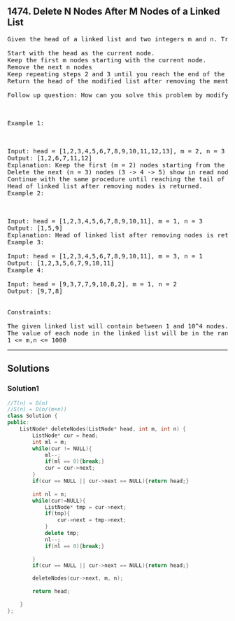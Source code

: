 ## 1474. Delete N Nodes After M Nodes of a Linked List
<pre>
Given the head of a linked list and two integers m and n. Traverse the linked list and remove some nodes in the following way:

Start with the head as the current node.
Keep the first m nodes starting with the current node.
Remove the next n nodes
Keep repeating steps 2 and 3 until you reach the end of the list.
Return the head of the modified list after removing the mentioned nodes.

Follow up question: How can you solve this problem by modifying the list in-place?

 

Example 1:



Input: head = [1,2,3,4,5,6,7,8,9,10,11,12,13], m = 2, n = 3
Output: [1,2,6,7,11,12]
Explanation: Keep the first (m = 2) nodes starting from the head of the linked List  (1 ->2) show in black nodes.
Delete the next (n = 3) nodes (3 -> 4 -> 5) show in read nodes.
Continue with the same procedure until reaching the tail of the Linked List.
Head of linked list after removing nodes is returned.
Example 2:



Input: head = [1,2,3,4,5,6,7,8,9,10,11], m = 1, n = 3
Output: [1,5,9]
Explanation: Head of linked list after removing nodes is returned.
Example 3:

Input: head = [1,2,3,4,5,6,7,8,9,10,11], m = 3, n = 1
Output: [1,2,3,5,6,7,9,10,11]
Example 4:

Input: head = [9,3,7,7,9,10,8,2], m = 1, n = 2
Output: [9,7,8]
 

Constraints:

The given linked list will contain between 1 and 10^4 nodes.
The value of each node in the linked list will be in the range [1, 10^6].
1 <= m,n <= 1000
</pre>

--------------------------------------------------------------------------

## Solutions
### Solution1
```c++
//T(n) = O(n)
//S(n) = O(n/(m+n))
class Solution {
public:
    ListNode* deleteNodes(ListNode* head, int m, int n) {
        ListNode* cur = head;
        int ml = m;
        while(cur != NULL){
            ml--;
            if(ml == 0){break;}
            cur = cur->next;
        }
        if(cur == NULL || cur->next == NULL){return head;}
        
        int nl = n;
        while(cur!=NULL){
            ListNode* tmp = cur->next;
            if(tmp){
                cur->next = tmp->next;
            }
            delete tmp;
            nl--;
            if(nl == 0){break;}
           
        }
        if(cur == NULL || cur->next == NULL){return head;}

        deleteNodes(cur->next, m, n);
        
        return head;
        
    }
};

```

